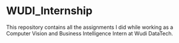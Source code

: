 # WUDI_Internship
This repository contains all the assignments I did while working as a Computer Vision and Business Intelligence Intern at Wudi DataTech.
